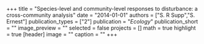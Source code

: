 +++
title = "Species-level and community-level responses to disturbance: a cross-community analysis"
date = "2014-01-01"
authors = ["S. R Supp","S. Ernest"]
publication_types = ["2"]
publication = "_Ecology_"
publication_short = ""
image_preview = ""
selected = false
projects = []
math = true
highlight = true
[header]
image = ""
caption = ""
+++

